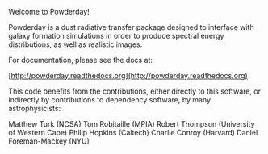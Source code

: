 Welcome to Powderday!  

Powderday is a dust radiative transfer package designed to interface
with galaxy formation simulations in order to produce spectral energy
distributions, as well as realistic images.

For documentation, please see the docs at:

[http://powderday.readthedocs.org](http://powderday.readthedocs.org)

This code benefits from the contributions, either directly to this
software, or indirectly by contributions to dependency software, by
many astrophysicists:

Matthew Turk (NCSA)
Tom Robitaille (MPIA)
Robert Thompson (University of Western Cape)
Philip Hopkins (Caltech)
Charlie Conroy (Harvard)
Daniel Foreman-Mackey (NYU)